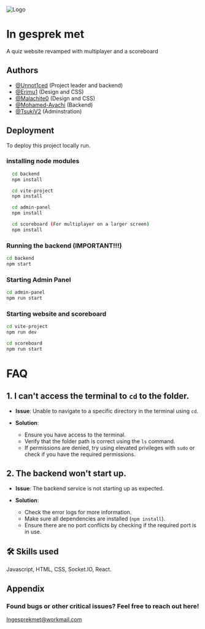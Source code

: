 
![Logo](https://i.postimg.cc/SQVRJQ5z/Header-Github-1.png)


# In gesprek met

A quiz website revamped with multiplayer and a scoreboard
## Authors

- [@Unnot1ced](https://www.github.com/unnot1ced) (Project leader and backend)
- [@Erimu1](https://github.com/erimu1) (Design and CSS)
- [@Malachite0](https://github.com/Malachite0) (Design and CSS)
- [@Mohamed-Ayachi](https://github.com/Mohamed-Ayachi) (Backend)
- [@TsukiV2](https://github.com/TsukiV2) (Adminstration)


## Deployment

To deploy this project locally run.


### installing node modules
```bash
  cd backend
  npm install

  cd vite-project
  npm install

  cd admin-panel
  npm install

  cd scoreboard (For multiplayer on a larger screen)
  npm install
```

### Running the backend (IMPORTANT!!!)
```bash
cd backend
npm start
```

### Starting Admin Panel

```bash
cd admin-panel
npm run start 
```

### Starting website and scoreboard
```bash
cd vite-project
npm run dev

cd scoreboard
npm run start
```
# FAQ

## 1. I can't access the terminal to `cd` to the folder.

- **Issue**: Unable to navigate to a specific directory in the terminal using `cd`.
  
- **Solution**:  
   - Ensure you have access to the terminal.
   - Verify that the folder path is correct using the `ls` command.
   - If permissions are denied, try using elevated privileges with `sudo` or check if you have the required permissions.

## 2. The backend won't start up.

- **Issue**: The backend service is not starting up as expected.
  
- **Solution**:  
   - Check the error logs for more information.
   - Make sure all dependencies are installed (`npm install`).
   - Ensure there are no port conflicts by checking if the required port is in use.

## 🛠 Skills used
Javascript, HTML, CSS, Socket.IO, React.


## Appendix

### Found bugs or other critical issues? Feel free to reach out here!

Ingesprekmet@workmail.com
